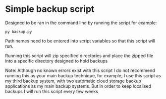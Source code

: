 # Simple backup script
Designed to be ran in the command line by running the script for example:
```  command line
py backup.py
```
Path names need to be entered into script variables so that this script will run.

Running this script will zip specified directories and place the zipped file into a specific directory designed to hold backups

Note: Although no known errors exist with this script I do not recommend running this as your main backup technique, for example, I use this script as my third backup system, with two automatic cloud storage backup applications as my main backup systems.  But in order to keep localised backups I will run this script every few weeks
